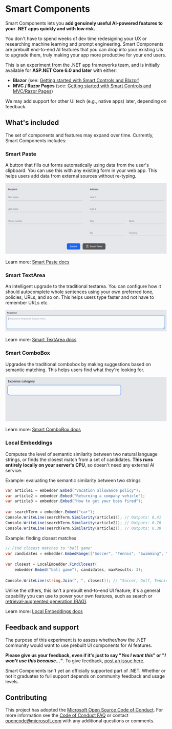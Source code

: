 # Smart Components

Smart Components lets you **add genuinely useful AI-powered features to your .NET apps quickly and with low risk.** 

You don't have to spend weeks of dev time redesigning your UX or researching machine learning and prompt engineering. Smart Components are prebuilt end-to-end AI features that you can drop into your existing UIs to upgrade them, truly making your app more productive for your end users.

This is an experiment from the .NET app frameworks team, and is initially available for **ASP.NET Core 6.0 and later** with either:

 * **Blazor** (see: [Getting started with Smart Controls and Blazor](docs/getting-started-blazor.md))
 * **MVC / Razor Pages** (see: [Getting started with Smart Controls and MVC/Razor Pages](docs/getting-started-mvc-razor-pages.md))

We may add support for other UI tech (e.g., native apps) later, depending on feedback.

## What's included

The set of components and features may expand over time. Currently, Smart Components includes:

### Smart Paste

A button that fills out forms automatically using data from the user's clipboard. You can use this with any existing form in your web app. This helps users add data from external sources without re-typing.

![Screen capture of Smart Paste feature](docs/images/smart-paste-address.gif)

Learn more: [Smart Paste docs](docs/smart-paste.md)

### Smart TextArea

An intelligent upgrade to the traditional textarea. You can configure how it should autocomplete whole sentences using your own preferred tone, policies, URLs, and so on. This helps users type faster and not have to remember URLs etc.

![Screen capture of Smart TextArea feature](docs/images/smart-textarea-hr.gif)

Learn more: [Smart TextArea docs](docs/smart-textarea.md)

### Smart ComboBox

Upgrades the traditional combobox by making suggestions based on semantic matching. This helps users find what they're looking for.

![Screen capture of Smart ComboBox feature](docs/images/smart-combobox-expenses.gif)

Learn more: [Smart ComboBox docs](docs/smart-combobox.md)

### Local Embeddings

Computes the level of semantic similarity between two natural language strings, or finds the closest match from a set of candidates. **This runs entirely locally on your server's CPU**, so doesn't need any external AI service.

Example: evaluating the semantic similarity between two strings

```cs
var article1 = embedder.Embed("Vacation allowance policy");
var article2 = embedder.Embed("Returning a company vehicle");
var article3 = embedder.Embed("How to get your boss fired");

var searchTerm = embedder.Embed("car");
Console.WriteLine(searchTerm.Similarity(article1)); // Outputs: 0.41
Console.WriteLine(searchTerm.Similarity(article2)); // Outputs: 0.70
Console.WriteLine(searchTerm.Similarity(article3)); // Outputs: 0.38
```

Example: finding closest matches

```cs
// Find closest matches to "ball game"
var candidates = embedder.EmbedRange(["Soccer", "Tennis", "Swimming", "Horse riding", "Golf", "Gymnastics"]);

var closest = LocalEmbedder.FindClosest(
    embedder.Embed("ball game"), candidates, maxResults: 3);

Console.WriteLine(string.Join(", ", closest)); // "Soccer, Golf, Tennis"
```

Unlike the others, this isn't a prebuilt end-to-end UI feature; it's a general capability you can use to power your own features, such as search or [retrieval-augmented generation (RAG)](https://en.wikipedia.org/wiki/Prompt_engineering#Retrieval-augmented_generation).

Learn more: [Local Embeddings docs](docs/local-embeddings.md)

## Feedback and support

The purpose of this experiment is to assess whether/how the .NET community would want to use prebuilt UI components for AI features.

**Please give us your feedback, even if it's just to say "*Yes I want this*" or "*I won't use this because...*"**. To give feedback, [post an issue here](https://github.com/dotnet-smartcomponents/smartcomponents/issues).

Smart Components isn't yet an officially supported part of .NET. Whether or not it graduates to full support depends on community feedback and usage levels.

## Contributing

This project has adopted the [Microsoft Open Source Code of Conduct](https://opensource.microsoft.com/codeofconduct/). For more information see the [Code of Conduct FAQ](https://opensource.microsoft.com/codeofconduct/faq/) or contact [opencode@microsoft.com](mailto:opencode@microsoft.com) with any additional questions or comments.
